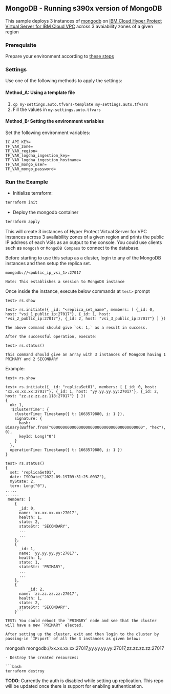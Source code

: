 ## MongoDB - Running s390x version of MongoDB

This sample deploys 3 instances of [mongodb](https://hub.docker.com/r/s390x/mongo/) on [IBM Cloud Hyper Protect Virtual Server for IBM Cloud VPC](https://cloud.ibm.com/docs/vpc?topic=vpc-about-se) across 3 avaiability zones of a given region

### Prerequisite

Prepare your environment according to [these steps](https://github.com/ibm-hyper-protect/linuxone-vsi-automation-samples/blob/master/terraform-hpvs/README.md)

### Settings

Use one of the following methods to apply the settings:

#### Method_A: Using a template file

1. `cp my-settings.auto.tfvars-template my-settings.auto.tfvars`
2. Fill the values in `my-settings.auto.tfvars`

#### Method_B: Setting the environment variables

Set the following environment variables:

```text
IC_API_KEY=
TF_VAR_zone=
TF_VAR_region=
TF_VAR_logdna_ingestion_key=
TF_VAR_logdna_ingestion_hostname=
TF_VAR_mongo_user=
TF_VAR_mongo_password=
```

### Run the Example

- Initialize terraform:

```bash
terraform init
```

- Deploy the mongodb container

```bash
terraform apply
```

This will create 3 instances of Hyper Protect Virtual Server for VPC instances across 3 availability zones of a given region and prints the public IP address of each VSIs as an output to the console. You could use clients such as `mongosh` or `MongoDB Compass` to connect to the database.

Before starting to use this setup as a cluster, login to any of the MongoDB instances and then setup the replica set.

```text
mongodb://<public_ip_vsi_1>:27017

Note: This establishes a session to MongoDB instance
```
Once inside the instance,  execute below commands at `test>` prompt
```
test> rs.show

test> rs.initiate({ _id: "<replica_set_name", members: [ {_id: 0, host: "vsi_1_public_ip:27017"}, {_id: 1, host: "vsi_2_public_ip:27017"}, {_id: 2, host: "vsi_3_public_ip:27017"} ] })

The above command should give `ok: 1,` as a result in success.

After the successful operation, execute:

test> rs.status()

This command should give an array with 3 instances of MongoDB having 1 PRIMARY and 2 SECONDARY
```
Example:
```
test> rs.show

test> rs.initiate({ _id: "replicaSet01", members: [ {_id: 0, host: "xx.xx.xx.xx:27017"}, {_id: 1, host: "yy.yy.yy.yy:27017"}, {_id: 2, host: "zz.zz.zz.zz.118:27017"} ] })
{
  ok: 1,
  '$clusterTime': {
    clusterTime: Timestamp({ t: 1663579880, i: 1 }),
    signature: {
      hash: Binary(Buffer.from("0000000000000000000000000000000000000000", "hex"), 0),
      keyId: Long("0")
    }
  },
  operationTime: Timestamp({ t: 1663579880, i: 1 })
}

test> rs.status()
{
  set: 'replicaSet01',
  date: ISODate("2022-09-19T09:31:25.003Z"),
  myState: 2,
  term: Long("0"),
.....
......
 members: [
    {
      _id: 0,
      name: 'xx.xx.xx.xx:27017',
      health: 1,
      state: 2,
      stateStr: 'SECONDARY',
	  ...
	  ...
	},
	{
      _id: 1,
      name: 'yy.yy.yy.yy:27017',
      health: 1,
      state: 1,
      stateStr: 'PRIMARY',
	  ...
	  ...
	},
	{
	      _id: 2,
      name: 'zz.zz.zz.zz:27017',
      health: 1,
      state: 2,
      stateStr: 'SECONDARY',
	}```

TEST: You could reboot the `PRIMARY` node and see that the cluster will have a new `PRIMARY` elected.

After setting up the cluster, exit and then login to the cluster by passing-in `IP:port` of all the 3 instances as given below:

```
mongosh mongodb://xx.xx.xx.xx:27017,yy.yy.yy.yy:27017,zz.zz.zz.zz:27017
```
- Destroy the created resources:

```bash
terraform destroy
```

**TODO**: Currently the auth is disabled while setting up replication. This repo will be updated once there is support for enabling authentication.
